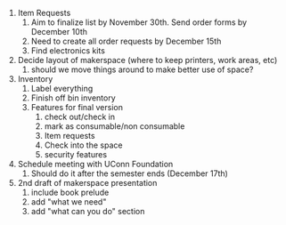 1. Item Requests
	1. Aim to finalize list by November 30th. Send order forms by December 10th
	3. Need to create all order requests by December 15th
	4. Find electronics kits
2. Decide layout of makerspace (where to keep printers, work areas, etc)
	1. should we move things around to make better use of space?
3. Inventory
	1. Label everything
	2. Finish off bin inventory
	3. Features for final version
		1. check out/check in
		2. mark as consumable/non consumable
		3. Item requests
		4. Check into the space
		5. security features
4. Schedule meeting with UConn Foundation
	1. Should do it after the semester ends (December 17th)
5. 2nd draft of makerspace presentation
	1. include book prelude
	2. add "what we need"
	3. add "what can you do" section